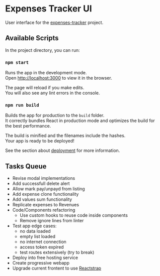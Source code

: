 # Expenses Tracker UI

User interface for the [expenses-tracker](https://bitbucket.org/allisonmachado/expenses-tracker) project.

## Available Scripts

In the project directory, you can run:

### `npm start`

Runs the app in the development mode.\
Open [http://localhost:3000](http://localhost:3000) to view it in the browser.

The page will reload if you make edits.\
You will also see any lint errors in the console.

### `npm run build`

Builds the app for production to the `build` folder.\
It correctly bundles React in production mode and optimizes the build for the best performance.

The build is minified and the filenames include the hashes.\
Your app is ready to be deployed!

See the section about [deployment](https://facebook.github.io/create-react-app/docs/deployment) for more information.

## Tasks Queue

- Revise modal implementations
- Add successfull delete alert
- Allow mark pay/unpayd from listing
- Add expense clone functionality
- Add values sum functionality
- Replicate expenses to Revenues
- Code/Components refactoring
  - Use custom hooks to reuse code inside components
  - Remove ignore lines from linter
- Test app edge cases:
  - no data loaded
  - empty list loaded
  - no internet connection
  - access token expired
  - test routes extensively (try to break)
- Deploy into free hosting service
- Create progressive webapp
- Upgrade current frontent to use [Reactstrap](https://reactstrap.github.io/?path=/story/home-installation--page)
